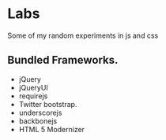 Labs
========
Some of my random experiments in js and css

Bundled Frameworks.
------------------
- jQuery 
- jQueryUI
- requirejs
- Twitter bootstrap.
- underscorejs
- backbonejs
- HTML 5 Modernizer